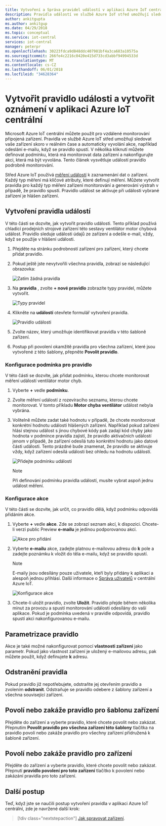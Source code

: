 ```yaml
---
title: Vytvoření a Správa pravidel událostí v aplikaci Azure IoT centrální | Microsoft Docs
description: Pravidla událostí ve službě Azure IoT střed umožňují sledovat vaše zařízení skoro v reálném čase a automaticky vyvolání akce, například odeslání e-mailu, když se pravidlo spustí.
author: ankitgupta
ms.author: ankitgup
ms.date: 04/29/2018
ms.topic: conceptual
ms.service: iot-central
services: iot-central
manager: peterpr
ms.openlocfilehash: 30223fdca9d848ddc407981bf4a3ca683a10575a
ms.sourcegitcommit: 266fe4c2216c0420e415d733cd3abbf94994533d
ms.translationtype: MT
ms.contentlocale: cs-CZ
ms.lasthandoff: 06/01/2018
ms.locfileid: "34628364"
---
```

# <a name="create-an-event-rule-and-set-up-notifications-in-your-azure-iot-central-application"></a>Vytvořit pravidlo události a vytvořit oznámení v aplikaci Azure IoT centrální

Microsoft Azure IoT centrální můžete použít pro vzdálené monitorování připojená zařízení. Pravidla ve službě Azure IoT střed umožňují sledovat vaše zařízení skoro v reálném čase a automaticky vyvolání akce, například odeslání e-mailu, když se pravidlo spustí. V několika kliknutí můžete definovat podmínku, která má monitorovat data zařízení a nakonfigurujte akci, která má být vyvolána. Tento článek vysvětluje událostí pravidlo podrobně monitorování.

Střed Azure IoT používá [měření událostí](howto-set-up-template.md) k zaznamenání dat o zařízení. Každý typ měření má klíčové atributy, které definují měření. Můžete vytvořit pravidla pro každý typ měření zařízení monitorování a generování výstrah v případě, že pravidlo spustí. Pravidlo událost se aktivuje při události vybrané zařízení je hlášen zařízení.

## <a name="create-an-event-rule"></a>Vytvoření pravidla událostí

V této části se dozvíte, jak vytvořit pravidlo události. Tento příklad používá chladicí prodejních strojové zařízení této sestavy ventilátor motor chybová událost. Pravidlo sleduje události údajů ze zařízení a odešle e-mail, vždy, když se použije v hlášení události.

1. Přejděte na stránku podrobností zařízení pro zařízení, který chcete přidat pravidlo.

1. Pokud ještě jste nevytvořili všechna pravidla, zobrazí se následující obrazovka:

    ![Zatím žádná pravidla](media\howto-create-event-rules\image1.png)

1. Na **pravidla** , zvolte **+ nové pravidlo** zobrazíte typy pravidel, můžete vytvořit.

    ![Typy pravidel](media\howto-create-event-rules\image2.png)

1. Klikněte na **událostí** otevřete formulář vytvoření pravidla.

    ![Pravidlo události](media\howto-create-event-rules\image3.png)

1. Zvolte název, který umožňuje identifikovat pravidla v této šabloně zařízení.

1. Postup při povolení okamžitě pravidla pro všechna zařízení, které jsou vytvořené z této šablony, přepněte **Povolit pravidlo**.

### <a name="configure-the-rule-condition"></a>Konfigurace podmínka pro pravidlo

V této části se dozvíte, jak přidat podmínku, kterou chcete monitorovat měření událostí ventilátor motor chyb.

1. Vyberte **+** vedle **podmínku**.

1. Zvolte měření událostí z rozevíracího seznamu, kterou chcete monitorovat. V tomto příkladu **Motor chyba ventilátor** událost nebyla vybrána.

1. Volitelně můžete zadat také hodnotu v případě, že chcete monitorovat konkrétní hodnotu události hlášených zařízení. Například pokud zařízení hlásí stejnou událost s jinou chybové kódy pak zadají kód chyby jako hodnota v podmínce pravidla zajistí, že pravidlo aktivačních událostí jenom v případě, že zařízení odesílá tuto konkrétní hodnotu jako datové části události. Tento prázdné bude znamenat, že pravidlo se aktivuje vždy, když zařízení odesílá události bez ohledu na hodnotu událostí.

    ![Přidejte podmínku událostí](media\howto-create-event-rules\image4.png)

    > [!NOTE]
    > Při definování podmínku pravidla událostí, musíte vybrat aspoň jednu událost měření.

### <a name="configure-the-action"></a>Konfigurace akce

V této části se dozvíte, jak určit, co pravidlo dělá, když podmínku odpovídá přidáním akce.

1. Vyberte **+** vedle **akce**. Zde se zobrazí seznam akcí, k dispozici. Chcete-li verzi public Preview **e-mailu** je jedinou podporovanou akcí.

    ![Akce pro přidání](media\howto-create-event-rules\image5.png)

1. Vyberte **e-mailu** akce, zadejte platnou e-mailovou adresu do **k** pole a zadejte poznámku k vložit do těla e-mailu, když se pravidlo spustí.

    > [!NOTE]
    > E-maily jsou odesílány pouze uživatele, kteří byly přidány k aplikaci a alespoň jednou přihlásí. Další informace o [Správa uživatelů](howto-administer.md) v centrální Azure IoT.

   ![Konfigurace akce](media\howto-create-event-rules\image6.png)

1. Chcete-li uložit pravidlo, zvolte **Uložit**. Pravidlo přejde během několika minut za provozu a spustí monitorování události odesílány do vaší aplikace. Pokud je podmínka uvedená v pravidle odpovídá, pravidlo spustí akci nakonfigurovanou e-mailu.

## <a name="parameterize-the-rule"></a>Parametrizace pravidlo

Akce je také možné nakonfigurovat pomocí **vlastnosti zařízení** jako parametr. Pokud jako vlastnost zařízení je uložený e-mailovou adresu, pak můžete použít, když definujete **k** adresu.

## <a name="delete-a-rule"></a>Odstranění pravidla

Pokud pravidlo již nepotřebujete, odstraňte jej otevřením pravidlo a zvolením **odstranit**. Odstraňuje se pravidlo odebere z šablony zařízení a všechna související zařízení.

## <a name="enable-or-disable-a-rule-for-a-device-template"></a>Povolí nebo zakáže pravidlo pro šablonu zařízení

Přejděte do zařízení a vyberte pravidlo, které chcete povolit nebo zakázat. Přepnutím **Povolit pravidlo pro všechna zařízení této šablony** tlačítka na pravidlo povolí nebo zakáže pravidlo pro všechny zařízení přidružená k šabloně zařízení.

## <a name="enable-or-disable-a-rule-for-a-device"></a>Povolí nebo zakáže pravidlo pro zařízení

Přejděte do zařízení a vyberte pravidlo, které chcete povolit nebo zakázat. Přepnutí **pravidlo povolení pro toto zařízení** tlačítko k povolení nebo zakázání pravidla pro toto zařízení.

## <a name="next-steps"></a>Další postup

Teď, když jste se naučili postup vytvoření pravidla v aplikaci Azure IoT centrální, zde je navržené další krok:

> [!div class="nextstepaction"]
> [Jak spravovat zařízení](howto-manage-devices.md).